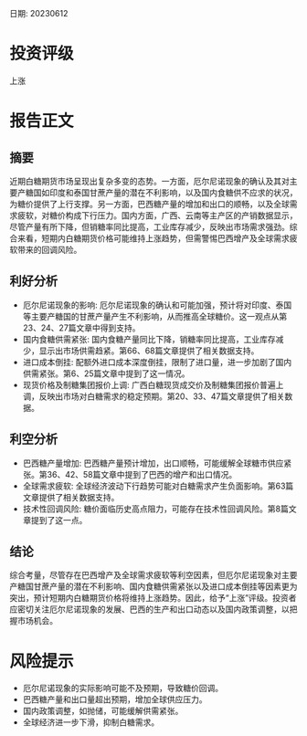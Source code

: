 
日期: 20230612

# 投资评级

上涨

# 报告正文

## 摘要

近期白糖期货市场呈现出复杂多变的态势。一方面，厄尔尼诺现象的确认及其对主要产糖国如印度和泰国甘蔗产量的潜在不利影响，以及国内食糖供不应求的状况，为糖价提供了上行支撑。另一方面，巴西糖产量的增加和出口的顺畅，以及全球需求疲软，对糖价构成下行压力。国内方面，广西、云南等主产区的产销数据显示，尽管产量有所下降，但销糖率同比提高，工业库存减少，反映出市场需求强劲。综合来看，短期内白糖期货价格可能维持上涨趋势，但需警惕巴西增产及全球需求疲软带来的回调风险。

## 利好分析

* 厄尔尼诺现象的影响: 厄尔尼诺现象的确认和可能加强，预计将对印度、泰国等主要产糖国的甘蔗产量产生不利影响，从而推高全球糖价。这一观点从第23、24、27篇文章中得到支持。
* 国内食糖供需紧张: 国内食糖产量同比下降，销糖率同比提高，工业库存减少，显示出市场供需趋紧。第66、68篇文章提供了相关数据支持。
* 进口成本倒挂: 配额外进口成本深度倒挂，限制了进口量，进一步加剧了国内供需紧张。第6、25篇文章中提到了这一情况。
* 现货价格及制糖集团报价上调: 广西白糖现货成交价及制糖集团报价普遍上调，反映出市场对白糖需求的稳定预期。第20、33、47篇文章提供了相关数据。

## 利空分析

* 巴西糖产量增加: 巴西糖产量预计增加，出口顺畅，可能缓解全球糖市供应紧张。第36、42、58篇文章中提到了巴西的增产和出口情况。
* 全球需求疲软: 全球经济波动下行趋势可能对白糖需求产生负面影响。第63篇文章提供了相关数据支持。
* 技术性回调风险: 糖价面临历史高点阻力，可能存在技术性回调风险。第8篇文章提到了这一点。

## 结论

综合考量，尽管存在巴西增产及全球需求疲软等利空因素，但厄尔尼诺现象对主要产糖国甘蔗产量的潜在不利影响、国内食糖供需紧张以及进口成本倒挂等因素更为突出，预计短期内白糖期货价格将维持上涨趋势。因此，给予“上涨”评级。投资者应密切关注厄尔尼诺现象的发展、巴西的生产和出口动态以及国内政策调整，以把握市场机会。

# 风险提示

* 厄尔尼诺现象的实际影响可能不及预期，导致糖价回调。
* 巴西糖产量和出口量超出预期，增加全球供应压力。
* 国内政策调整，如抛储，可能缓解供需紧张。
* 全球经济进一步下滑，抑制白糖需求。
